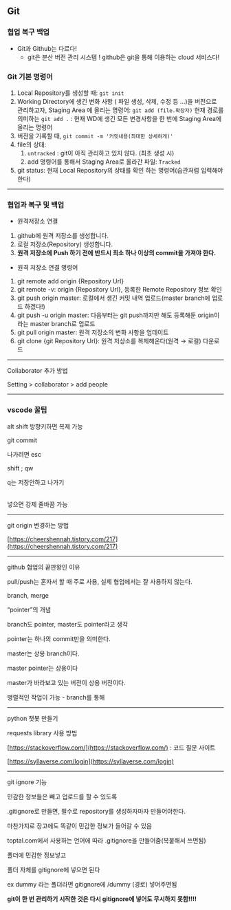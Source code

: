 ## Git

### 협업 복구 백업

- Git과 Github는 다르다!
    - git은 분산 버전 관리 시스템 ! github은 git을 통해 이용하는 cloud 서비스다!

### Git 기본 명령어

1. Local Repository를 생성할 때: `git init`
2. Working Directory에 생긴 변화 사항 ( 파일 생성, 삭제, 수정 등 …)을 버전으로 관리하고자, Staging Area 에 올리는 명령어: `git add (file.확장자)` 현재 경로를 의미하는 `git add .` : 현재 WD에 생긴 모든 변경사항을 한 번에 Staging Area에 올리는 명령어
3. 버전을 기록할 때, `git commit -m '커밋내용(최대한 상세하게)'` 
4. file의 상태:
    1. `untracked` : git이 아직 관리하고 있지 않다. (최초 생성 시)
    2. add 명령어를 통해서 Staging Area로 올라간 파일: `Tracked`
5. git status: 현재 Local Repository의 상태를 확인 하는 명령어(습관처럼 입력해야한다)

---

### 협업과 복구 및 백업

- 원격저장소 연결
1. github에 원격 저장소를 생성합니다.
2. 로컬 저장소(Repository) 생성합니다.
3. **원격 저장소에 Push 하기 전에 반드시 최소 하나 이상의 commit을 가져야 한다.**
- 원격 저장소 연결 명령어
1. git remote add origin {Repository Url}
2. git remote -v: origin {Repository Url}, 등록한 Remote Repository 정보 확인
3. git push origin master: 로컬에서 생긴 커밋 내역 업로드(master branch에 업로드 하겠다!)
4. git push -u origin master: 다음부터는 git push까지만 해도 등록해둔 origin이라는 master branch로 업로드
5. git pull origin master:  원격 저장소의 변화 사항을 업데이트
6. git clone {git Repository Url}: 원격 저상소를 복제해온다(원격 → 로컬) 다운로드

---

Collaborator 추가 방법

Setting > collaborator > add people

---

### vscode 꿀팁

alt shift 방향키하면 복제 가능

git commit

나가려면 esc

shift ; qw

q는 저장안하고 나가기

<br> 넣으면 강제 줄바꿈 가능

---

 git origin 변경하는 방법

[https://cheershennah.tistory.com/217](https://cheershennah.tistory.com/217)

---

github 협업의 끝판왕인 이유

pull/push는 혼자서 할 때  주로 사용, 실제 협업에서는 잘 사용하지 않는다.

branch, merge

“pointer”의 개념

branch도 pointer, master도 pointer라고 생각

pointer는 하나의 commit만을 의미한다.

master는 상용 branch이다.

master pointer는 상용이다

master가 바라보고 있는 버전이 상용 버전이다.

병렬적인 작업이 가능 - branch를 통해

---

python 챗봇 만들기

requests library 사용 방법

[https://stackoverflow.com/](https://stackoverflow.com/) : 코드 질문 사이트

[https://syllaverse.com/login](https://syllaverse.com/login)

---

git ignore 기능

민감한 정보들은 빼고 업로드를 할 수 있도록

.gitignore로 만들면, 필수로 repository를 생성하자마자 만들어야한다.

마찬가지로 장고에도 똑같이 민감한 정보가 들어갈 수 있음

toptal.com에서 사용하는 언어에 따라 .gitignore을 만들어줌(복붙해서 쓰면됨)

폴더에 민감한 정보넣고

폴더 자체를 gitignore에 넣으면 된다

ex dummy 라는 폴더라면 gitignore에 /dummy (경로) 넣어주면됨

**git이 한 번 관리하기 시작한 것은 다시 gitignore에 넣어도 무시하지 못함!!!!**